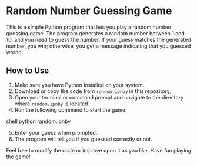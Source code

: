 
# Random Number Guessing Game

This is a simple Python program that lets you play a random number guessing game. The program generates a random number between 1 and 10, and you need to guess the number. If your guess matches the generated number, you win; otherwise, you get a message indicating that you guessed wrong.

## How to Use

1. Make sure you have Python installed on your system.
2. Download or copy the code from `random.ipnby` in this repository.
3. Open your terminal or command prompt and navigate to the directory where `random.ipnby` is located.
4. Run the following command to start the game:

shell
python random.ipnby


5. Enter your guess when prompted.
6. The program will tell you if you guessed correctly or not.

Feel free to modify the code or improve upon it as you like. Have fun playing the game!
